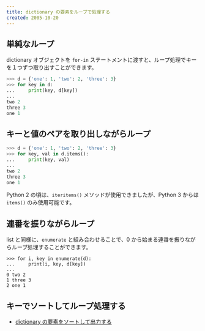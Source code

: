 ```yaml
---
title: dictionary の要素をループで処理する
created: 2005-10-20
---
```


単純なループ
----

dictionary オブジェクトを `for-in` ステートメントに渡すと、ループ処理でキーを１つずつ取り出すことができます。

```python
>>> d = {'one': 1, 'two': 2, 'three': 3}
>>> for key in d:
...     print(key, d[key])
...
two 2
three 3
one 1
```


キーと値のペアを取り出しながらループ
----

```python
>>> d = {'one': 1, 'two': 2, 'three': 3}
>>> for key, val in d.items():
...     print(key, val)
...
two 2
three 3
one 1
```

Python 2 の頃は、`iteritems()` メソッドが使用できましたが、Python 3 からは `items()` のみ使用可能です。


連番を振りながらループ
----

list と同様に、`enumerate` と組み合わせることで、0 から始まる連番を振りながらループ処理することができます。

```
>>> for i, key in enumerate(d):
...     print(i, key, d[key])
...
0 two 2
1 three 3
2 one 1
```


キーでソートしてループ処理する
----

* [dictionary の要素をソートして出力する](./sort.html)

